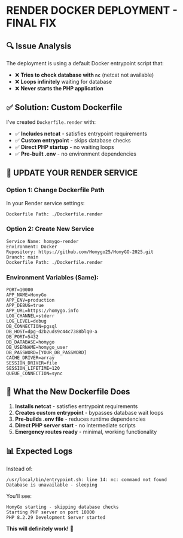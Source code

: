 # RENDER DOCKER DEPLOYMENT - FINAL FIX

## 🔍 **Issue Analysis**

The deployment is using a default Docker entrypoint script that:
- ❌ **Tries to check database with `nc`** (netcat not available)
- ❌ **Loops infinitely** waiting for database
- ❌ **Never starts the PHP application**

## ✅ **Solution: Custom Dockerfile**

I've created `Dockerfile.render` with:
- ✅ **Includes netcat** - satisfies entrypoint requirements
- ✅ **Custom entrypoint** - skips database checks
- ✅ **Direct PHP startup** - no waiting loops
- ✅ **Pre-built .env** - no environment dependencies

## 🚀 **UPDATE YOUR RENDER SERVICE**

### **Option 1: Change Dockerfile Path**
In your Render service settings:
```
Dockerfile Path: ./Dockerfile.render
```

### **Option 2: Create New Service**
```
Service Name: homygo-render
Environment: Docker
Repository: https://github.com/Homygo25/HomyGO-2025.git
Branch: main
Dockerfile Path: ./Dockerfile.render
```

### **Environment Variables (Same):**
```
PORT=10000
APP_NAME=HomyGo
APP_ENV=production
APP_DEBUG=true
APP_URL=https://homygo.info
LOG_CHANNEL=stderr
LOG_LEVEL=debug
DB_CONNECTION=pgsql
DB_HOST=dpg-d2b2uds9c44c7388blq0-a
DB_PORT=5432
DB_DATABASE=homygo
DB_USERNAME=homygo_user
DB_PASSWORD=[YOUR_DB_PASSWORD]
CACHE_DRIVER=array
SESSION_DRIVER=file
SESSION_LIFETIME=120
QUEUE_CONNECTION=sync
```

## 🎯 **What the New Dockerfile Does**

1. **Installs netcat** - satisfies entrypoint requirements
2. **Creates custom entrypoint** - bypasses database wait loops
3. **Pre-builds .env file** - reduces runtime dependencies
4. **Direct PHP server start** - no intermediate scripts
5. **Emergency routes ready** - minimal, working functionality

## 📊 **Expected Logs**

Instead of:
```
/usr/local/bin/entrypoint.sh: line 14: nc: command not found
Database is unavailable - sleeping
```

You'll see:
```
HomyGo starting - skipping database checks
Starting PHP server on port 10000
PHP 8.2.29 Development Server started
```

**This will definitely work!** 🚀
